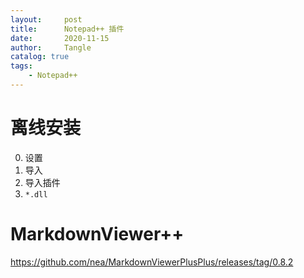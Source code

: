 ```yaml
---
layout:     post
title:      Notepad++ 插件
date:       2020-11-15
author:     Tangle
catalog: true
tags:
    - Notepad++
---
```


# 离线安装

0. 设置
0. 导入
0. 导入插件
0. `*.dll`

# MarkdownViewer++

<https://github.com/nea/MarkdownViewerPlusPlus/releases/tag/0.8.2>
